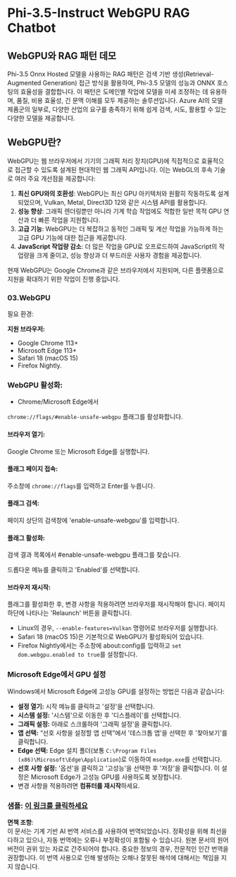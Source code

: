 # Phi-3.5-Instruct WebGPU RAG Chatbot

## WebGPU와 RAG 패턴 데모

Phi-3.5 Onnx Hosted 모델을 사용하는 RAG 패턴은 검색 기반 생성(Retrieval-Augmented Generation) 접근 방식을 활용하여, Phi-3.5 모델의 성능과 ONNX 호스팅의 효율성을 결합합니다. 이 패턴은 도메인별 작업에 모델을 미세 조정하는 데 유용하며, 품질, 비용 효율성, 긴 문맥 이해를 모두 제공하는 솔루션입니다. Azure AI의 모델 제품군의 일부로, 다양한 산업의 요구를 충족하기 위해 쉽게 검색, 시도, 활용할 수 있는 다양한 모델을 제공합니다.

## WebGPU란? 
WebGPU는 웹 브라우저에서 기기의 그래픽 처리 장치(GPU)에 직접적으로 효율적으로 접근할 수 있도록 설계된 현대적인 웹 그래픽 API입니다. 이는 WebGL의 후속 기술로 여러 주요 개선점을 제공합니다:

1. **최신 GPU와의 호환성**: WebGPU는 최신 GPU 아키텍처와 원활히 작동하도록 설계되었으며, Vulkan, Metal, Direct3D 12와 같은 시스템 API를 활용합니다.
2. **성능 향상**: 그래픽 렌더링뿐만 아니라 기계 학습 작업에도 적합한 일반 목적 GPU 연산과 더 빠른 작업을 지원합니다.
3. **고급 기능**: WebGPU는 더 복잡하고 동적인 그래픽 및 계산 작업을 가능하게 하는 고급 GPU 기능에 대한 접근을 제공합니다.
4. **JavaScript 작업량 감소**: 더 많은 작업을 GPU로 오프로드하여 JavaScript의 작업량을 크게 줄이고, 성능 향상과 더 부드러운 사용자 경험을 제공합니다.

현재 WebGPU는 Google Chrome과 같은 브라우저에서 지원되며, 다른 플랫폼으로 지원을 확대하기 위한 작업이 진행 중입니다.

### 03.WebGPU
필요 환경:

**지원 브라우저:** 
- Google Chrome 113+
- Microsoft Edge 113+
- Safari 18 (macOS 15)
- Firefox Nightly.

### WebGPU 활성화:

- Chrome/Microsoft Edge에서 

`chrome://flags/#enable-unsafe-webgpu` 플래그를 활성화합니다.

#### 브라우저 열기:
Google Chrome 또는 Microsoft Edge를 실행합니다.

#### 플래그 페이지 접속:
주소창에 `chrome://flags`를 입력하고 Enter를 누릅니다.

#### 플래그 검색:
페이지 상단의 검색창에 'enable-unsafe-webgpu'를 입력합니다.

#### 플래그 활성화:
검색 결과 목록에서 #enable-unsafe-webgpu 플래그를 찾습니다.

드롭다운 메뉴를 클릭하고 'Enabled'를 선택합니다.

#### 브라우저 재시작:

플래그를 활성화한 후, 변경 사항을 적용하려면 브라우저를 재시작해야 합니다. 페이지 하단에 나타나는 'Relaunch' 버튼을 클릭합니다.

- Linux의 경우, `--enable-features=Vulkan` 명령어로 브라우저를 실행합니다.
- Safari 18 (macOS 15)은 기본적으로 WebGPU가 활성화되어 있습니다.
- Firefox Nightly에서는 주소창에 about:config를 입력하고 `set dom.webgpu.enabled to true`를 설정합니다.

### Microsoft Edge에서 GPU 설정

Windows에서 Microsoft Edge에 고성능 GPU를 설정하는 방법은 다음과 같습니다:

- **설정 열기:** 시작 메뉴를 클릭하고 '설정'을 선택합니다.
- **시스템 설정:** '시스템'으로 이동한 후 '디스플레이'를 선택합니다.
- **그래픽 설정:** 아래로 스크롤하여 '그래픽 설정'을 클릭합니다.
- **앱 선택:** “선호 사항을 설정할 앱 선택”에서 '데스크톱 앱'을 선택한 후 '찾아보기'를 클릭합니다.
- **Edge 선택:** Edge 설치 폴더(보통 `C:\Program Files (x86)\Microsoft\Edge\Application`)로 이동하여 `msedge.exe`를 선택합니다.
- **선호 사항 설정:** '옵션'을 클릭하고 '고성능'을 선택한 후 '저장'을 클릭합니다.
이 설정은 Microsoft Edge가 고성능 GPU를 사용하도록 보장합니다.
- 변경 사항을 적용하려면 **컴퓨터를 재시작**하세요.

### 샘플: [이 링크를 클릭하세요](https://github.com/microsoft/aitour-exploring-cutting-edge-models/tree/main/src/02.ONNXRuntime/01.WebGPUChatRAG)

**면책 조항**:  
이 문서는 기계 기반 AI 번역 서비스를 사용하여 번역되었습니다. 정확성을 위해 최선을 다하고 있으나, 자동 번역에는 오류나 부정확성이 포함될 수 있습니다. 원본 문서의 원어 버전이 권위 있는 자료로 간주되어야 합니다. 중요한 정보의 경우, 전문적인 인간 번역을 권장합니다. 이 번역 사용으로 인해 발생하는 오해나 잘못된 해석에 대해서는 책임을 지지 않습니다.